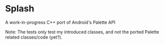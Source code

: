 # Splash

A work-in-progress C++ port of Android's Palette API

Note: The tests only test my introduced classes, and not the ported Palette related classes/code (yet?).
